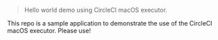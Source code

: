 > Hello world demo using CircleCI macOS executor.  

This repo is a sample application to demonstrate the use of the CircleCI macOS executor. 
Please use!
